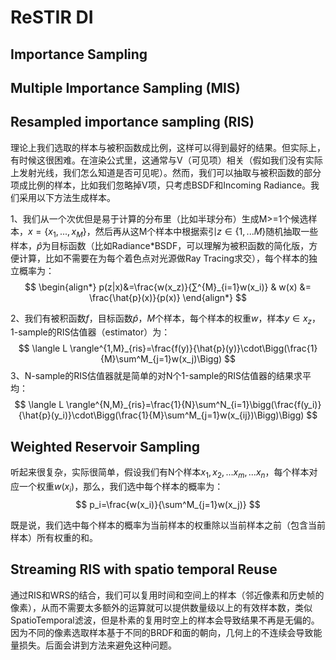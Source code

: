 # ReSTIR DI

## Importance Sampling

## Multiple Importance Sampling (MIS)

## Resampled importance sampling (RIS)

理论上我们选取的样本与被积函数成比例，这样可以得到最好的结果。但实际上，有时候这很困难。在渲染公式里，这通常与V（可见项）相关（假如我们没有实际上发射光线，我们怎么知道是否可见呢）。然而，我们可以抽取与被积函数的部分项成比例的样本，比如我们忽略掉V项，只考虑BSDF和Incoming Radiance。我们采用以下方法生成样本。

1、我们从一个次优但是易于计算的分布里（比如半球分布）生成M>=1个候选样本，$x={\{x_1,...,x_M}\}$，然后再从这M个样本中根据索引$z∈\{{1,...M}\}$随机抽取一些样本，$\hat{p}$为目标函数（比如Radiance*BSDF，可以理解为被积函数的简化版，方便计算，比如不需要在为每个着色点对光源做Ray Tracing求交），每个样本的独立概率为：
$$
\begin{align*}
p(z|x)&=\frac{w(x_z)}{∑^{M}_{i=1}w(x_i)} & w(x) &= \frac{\hat{p}(x)}{p(x)}
\end{align*}
$$

2、我们有被积函数$f$，目标函数$\hat{p}$，$M$个样本，每个样本的权重$w$，样本$y∈x_z$，1-sample的RIS估值器（estimator）为：
$$
\langle L \rangle^{1,M}_{ris}=\frac{f(y)}{\hat{p}(y)}\cdot\Bigg(\frac{1}{M}\sum^M_{j=1}w(x_j)\Bigg)
$$
3、N-sample的RIS估值器就是简单的对N个1-sample的RIS估值器的结果求平均：
$$
\langle L \rangle^{N,M}_{ris}=\frac{1}{N}\sum^N_{i=1}\bigg(\frac{f(y_i)}{\hat{p}(y_i)}\cdot\Bigg(\frac{1}{M}\sum^M_{j=1}w(x_{ij})\Bigg)\Bigg)
$$

## Weighted Reservoir Sampling

听起来很复杂，实际很简单，假设我们有N个样本${x_1, x_2,...x_m,...x_n}$，每个样本对应一个权重$w(x_i)$，那么，我们选中每个样本的概率为：
$$
p_i=\frac{w(x_i)}{\sum^M_{j=1}w(x_j)}
$$

既是说，我们选中每个样本的概率为当前样本的权重除以当前样本之前（包含当前样本）所有权重的和。

## Streaming RIS with spatio temporal Reuse

通过RIS和WRS的结合，我们可以复用时间和空间上的样本（邻近像素和历史帧的像素），从而不需要太多额外的运算就可以提供数量级以上的有效样本数，类似SpatioTemporal滤波，但是朴素的复用时空上的样本会导致结果不再是无偏的。因为不同的像素选取样本基于不同的BRDF和面的朝向，几何上的不连续会导致能量损失。后面会讲到方法来避免这种问题。







